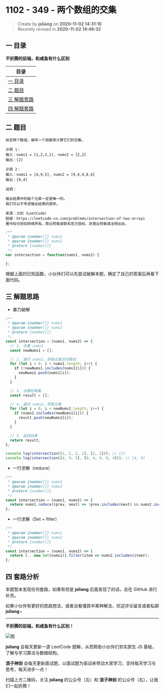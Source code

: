 1102 - 349 - 两个数组的交集
===

> Create by **jsliang** on **2020-11-02 14:31:16**  
> Recently revised in **2020-11-02 14:46:32**

<!-- 目录开始 -->
## 一 目录

**不折腾的前端，和咸鱼有什么区别**

| 目录 |
| --- |
| [一 目录](#chapter-one) |
| [二 题目](#chapter-two) |
| [三 解题思路](#chapter-three) |
| [四 解题套路](#chapter-four) |
<!-- 目录结束 -->

## 二 题目



```
给定两个数组，编写一个函数来计算它们的交集。

示例 1：
输入：nums1 = [1,2,2,1], nums2 = [2,2]
输出：[2]

示例 2：
输入：nums1 = [4,9,5], nums2 = [9,4,9,8,4]
输出：[9,4]

说明：

输出结果中的每个元素一定是唯一的。
我们可以不考虑输出结果的顺序。

来源：力扣（LeetCode）
链接：https://leetcode-cn.com/problems/intersection-of-two-arrays
著作权归领扣网络所有。商业转载请联系官方授权，非商业转载请注明出处。
```

```js
/**
 * @param {number[]} nums1
 * @param {number[]} nums2
 * @return {number[]}
 */
var intersection = function(nums1, nums2) {

};
```

根据上面的已知函数，小伙伴们可以先尝试破解本题，确定了自己的答案后再看下面代码。

## 三 解题思路



* 暴力破解

```js
/**
 * @param {number[]} nums1
 * @param {number[]} nums2
 * @return {number[]}
 */
const intersection = (nums1, nums2) => {
  // 1. 去重 nums1
  const newNums1 = [];

  // 2. 遍历 nums1，获取去重后的数组
  for (let i = 0; i < nums1.length; i++) {
    if (!newNums1.includes(nums1[i])) {
      newNums1.push(nums1[i]);
    }
  }

  // 3. 设置结果集
  const result = [];

  // 4. 遍历 nums2，获取交集
  for (let i = 0; i < newNums1.length; i++) {
    if (nums2.includes(newNums1[i])) {
      result.push(newNums1[i]);
    }
  }

  // 5. 返回结果
  return result;
};

console.log(intersection([1, 2, 2, 1], [2, 2])); // [2]
console.log(intersection([4, 9, 5], [9, 4, 9, 8, 4])); // [4, 9]
```

* 一行求解（reduce）

```js
/**
 * @param {number[]} nums1
 * @param {number[]} nums2
 * @return {number[]}
 */
const intersection = (nums1, nums2) => {
  return nums1.reduce((prev, next) => !prev.includes(next) && nums2.includes(next) ? [...prev, next] : prev, []);
};
```

* 一行求解（Set + filter）

```js
/**
 * @param {number[]} nums1
 * @param {number[]} nums2
 * @return {number[]}
 */
const intersection = (nums1, nums2) => {
  return [...new Set(nums1)].filter(item => nums2.includes(item));
};
```

## 四 套路分析



本题暂未发现任何套路，如果有但是 **jsliang** 后面发现了的话，会在 GitHub 进行补充。

如果小伙伴有更好的思路想法，或者没看懂其中某种解法，欢迎评论留言或者私聊 **jsliang**~

---

**不折腾的前端，和咸鱼有什么区别！**

![图](https://github.com/LiangJunrong/document-library/blob/master/public-repertory/img/z-index-small.png?raw=true)

**jsliang** 会每天更新一道 LeetCode 题解，从而帮助小伙伴们夯实原生 JS 基础，了解与学习算法与数据结构。

**浪子神剑** 会每天更新面试题，以面试题为驱动来带动大家学习，坚持每天学习与思考，每天进步一点！

扫描上方二维码，关注 **jsliang** 的公众号（左）和 **浪子神剑** 的公众号（右），让我们一起折腾！

